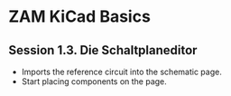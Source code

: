 # ZAM KiCad Basics

## Session 1.3. Die Schaltplaneditor

* Imports the reference circuit into the schematic page.
* Start placing components on the page.
